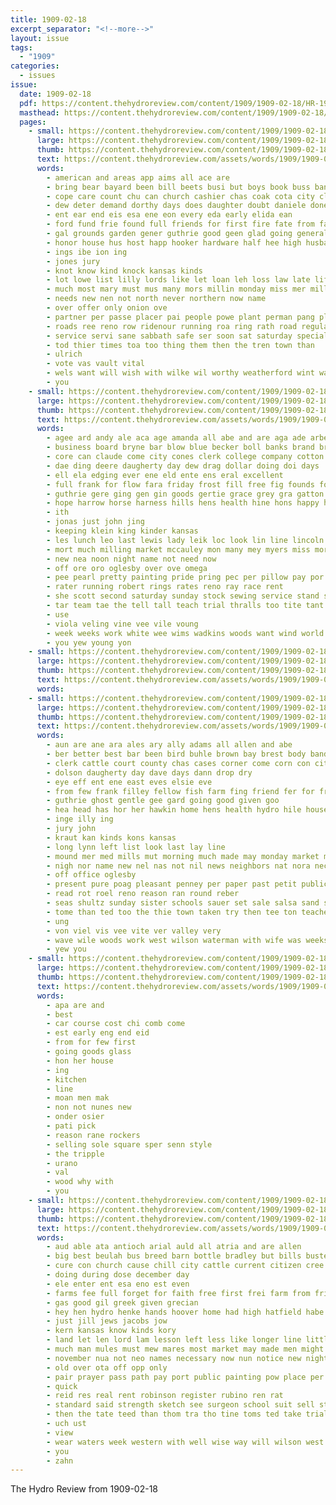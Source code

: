 ```yaml
---
title: 1909-02-18
excerpt_separator: "<!--more-->"
layout: issue
tags:
  - "1909"
categories:
  - issues
issue:
  date: 1909-02-18
  pdf: https://content.thehydroreview.com/content/1909/1909-02-18/HR-1909-02-18.pdf
  masthead: https://content.thehydroreview.com/content/1909/1909-02-18/masthead/HR-1909-02-18.jpg
  pages:
    - small: https://content.thehydroreview.com/content/1909/1909-02-18/small/HR-1909-02-18-01.jpg
      large: https://content.thehydroreview.com/content/1909/1909-02-18/large/HR-1909-02-18-01.jpg
      thumb: https://content.thehydroreview.com/content/1909/1909-02-18/thumbnails/HR-1909-02-18-01.jpg
      text: https://content.thehydroreview.com/assets/words/1909/1909-02-18/HR-1909-02-18-01.txt
      words:
        - american and areas app aims all ace are
        - bring bear bayard been bill beets busi but boys book buss band brother boss both bible boynton bills big best business bank
        - cope care count chu can church cashier chas coak cota city close class call coffey chart come cream cee christ
        - dew deter demand dorthy days does daughter doubt daniele done dawn desire dene during
        - ent ear end eis esa ene eon every eda early elida ean
        - ford fund frie found full friends for first fire fate from far
        - gal grounds garden gener guthrie good geen glad going general
        - honor house hus host happ hooker hardware half hee high husband has held harris had home hope her heart hydro henke
        - ings ibe ion ing
        - jones jury
        - knot know kind knock kansas kinds
        - lot lowe list lilly lords like let loan leh loss law late life left learn leak lust lor lode
        - much most mary must mus many mors millin monday miss mer miller money means min meas mighty may morning might
        - needs new nen not north never northern now name
        - over offer only onion ove
        - partner per passe placer pai people powe plant perman pang place peden part pos policy paper pat pay perfect present port porter
        - roads ree reno row ridenour running roa ring rath road regular rough rae ready rom run rea
        - service servi sane sabbath safe ser soon sat saturday special seed sermon spill schoo seem sing sunday school sese saeed somes sherman see she seven spell sander state session seater saving subject sunshine spiker supply spring shai such seeds shaw shumate
        - tod thier times toa too thing them then the tren town than
        - ulrich
        - vote vas vault vital
        - wels want will wish with wilke wil worthy weatherford wint watch woods was went white way wellman willen washington working weeks weare wee why week
        - you
    - small: https://content.thehydroreview.com/content/1909/1909-02-18/small/HR-1909-02-18-02.jpg
      large: https://content.thehydroreview.com/content/1909/1909-02-18/large/HR-1909-02-18-02.jpg
      thumb: https://content.thehydroreview.com/content/1909/1909-02-18/thumbnails/HR-1909-02-18-02.jpg
      text: https://content.thehydroreview.com/assets/words/1909/1909-02-18/HR-1909-02-18-02.txt
      words:
        - agee ard andy ale aca age amanda all abe and are aga ade arbes
        - business board bryne bar blow blue becker boll banks brand bright bring bill better best but bertha ban blaine been
        - core can claude come city cones clerk college company cotton campany cora coty cross church clark cecil coy call cordell cold cully car county course court
        - dae ding deere daugherty day dew drag dollar doing doi days
        - ell ela edging ever ene eld ente ens eral excellent
        - full frank for flow fara friday frost fill free fig founds folks farm famous from
        - guthrie gere ging gen gin goods gertie grace grey gra gatton gripe gar going good
        - hope harrow horse harness hills hens health hine hons happy hydro her handle head has
        - ith
        - jonas just john jing
        - keeping klein king kinder kansas
        - les lunch leo last lewis lady leik loc look lin line lincoln less life lor lal little lung longer late ler lee large lewellen
        - mort much milling market mccauley mon many mey myers miss more martin mer mee men mail
        - new nea noon night name not need now
        - off ore oro oglesby over ove omega
        - pee pearl pretty painting pride pring pec per pillow pay por pile picking plain pill price past paler paintin pany pound puskas part
        - rater running robert rings rates reno ray race rent
        - she scott second saturday sunday stock sewing service stand still sell short sheedy sick school sten sawers sherman see say sao sch state sale spring
        - tar team tae the tell tall teach trial thralls too tite tant tal torre texas train them tine trunk tor
        - use
        - viola veling vine vee vile voung
        - week weeks work white wee wims wadkins woods want wind world with will was western worth well words
        - you yew young yon
    - small: https://content.thehydroreview.com/content/1909/1909-02-18/small/HR-1909-02-18-03.jpg
      large: https://content.thehydroreview.com/content/1909/1909-02-18/large/HR-1909-02-18-03.jpg
      thumb: https://content.thehydroreview.com/content/1909/1909-02-18/thumbnails/HR-1909-02-18-03.jpg
      text: https://content.thehydroreview.com/assets/words/1909/1909-02-18/HR-1909-02-18-03.txt
      words:
    - small: https://content.thehydroreview.com/content/1909/1909-02-18/small/HR-1909-02-18-04.jpg
      large: https://content.thehydroreview.com/content/1909/1909-02-18/large/HR-1909-02-18-04.jpg
      thumb: https://content.thehydroreview.com/content/1909/1909-02-18/thumbnails/HR-1909-02-18-04.jpg
      text: https://content.thehydroreview.com/assets/words/1909/1909-02-18/HR-1909-02-18-04.txt
      words:
        - aun are ane ara ales ary ally adams all allen and abe
        - ber better best bar been bird buhle brown bay brest body band bradley buffalo
        - clerk cattle court county chas cases corner come corn con city cook cael colt col cadet cold cash
        - dolson daugherty day dave days dann drop dry
        - eye eff ent ene east eves elsie eve
        - from few frank filley fellow fish farm fing friend fer for friday
        - guthrie ghost gentle gee gard going good given goo
        - hea head has hor her hawkin home hens health hydro hile house hess had
        - inge illy ing
        - jury john
        - kraut kan kinds kons kansas
        - long lynn left list look last lay line
        - mound mer med mills mut morning much made may monday market miss man
        - nigh nor name new nel nas not nil news neighbors nat nora necessary noon
        - off office oglesby
        - present pure poag pleasant penney per paper past petit public pues post pork pean polo
        - read rot roel reno reason ran round reber
        - seas shultz sunday sister schools sauer set sale salsa sand sample selling sao spor seek store seale smith style sun stone school schroder sass simple sood sin
        - tome than ted too the thie town taken try then tee ton teacher team times
        - ung
        - von viel vis vee vite ver valley very
        - wave wile woods work west wilson waterman with wife was weeks will willis well want works
        - yew you
    - small: https://content.thehydroreview.com/content/1909/1909-02-18/small/HR-1909-02-18-05.jpg
      large: https://content.thehydroreview.com/content/1909/1909-02-18/large/HR-1909-02-18-05.jpg
      thumb: https://content.thehydroreview.com/content/1909/1909-02-18/thumbnails/HR-1909-02-18-05.jpg
      text: https://content.thehydroreview.com/assets/words/1909/1909-02-18/HR-1909-02-18-05.txt
      words:
        - apa are and
        - best
        - car course cost chi comb come
        - est early eng end eid
        - from for few first
        - going goods glass
        - hon her house
        - ing
        - kitchen
        - line
        - moan men mak
        - non not nunes new
        - onder osier
        - pati pick
        - reason rane rockers
        - selling sole square sper senn style
        - the tripple
        - urano
        - val
        - wood why with
        - you
    - small: https://content.thehydroreview.com/content/1909/1909-02-18/small/HR-1909-02-18-06.jpg
      large: https://content.thehydroreview.com/content/1909/1909-02-18/large/HR-1909-02-18-06.jpg
      thumb: https://content.thehydroreview.com/content/1909/1909-02-18/thumbnails/HR-1909-02-18-06.jpg
      text: https://content.thehydroreview.com/assets/words/1909/1909-02-18/HR-1909-02-18-06.txt
      words:
        - aud able ata antioch arial auld all atria and are allen
        - big best beulah bus breed barn bottle bradley but bills buster buy blood business boys brings bruce bolts better bet bank
        - cure con church cause chill city cattle current citizen cree col crier can chas christians company common christian character come
        - doing during dose december day
        - ele enter ent esa eno est even
        - farms fee full forget for faith free first frei farm from friends fok fred
        - gas good gil greek given grecian
        - hey hen hydro henke hands hoover home had high hatfield habe heaven has herford henderson holy
        - just jill jews jacobs jow
        - kern kansas know kinds kory
        - land let len lord lam lesson left less like longer line little long
        - much man mules must mew mares most market may made men might mand ming missouri more
        - november nua not neo names necessary now nun notice new night
        - old over ota off opp only
        - pair prayer pass path pay port public painting pow place per power price pile peden people pause pure pon
        - quick
        - reid res real rent robinson register rubino ren rat
        - standard said strength sketch see surgeon school suit sell stock short stones smooth share sales silver send sun state sale subject season sick sumner sites simple still stephen seven single stutes
        - then the tate teed than thom tra tho tine toms ted take trial try tone treat tice tow
        - uch ust
        - view
        - wear waters week western with well wise way will wilson west weck wan while woods was want white work
        - you
        - zahn
---
```


The Hydro Review from 1909-02-18

<!--more-->

